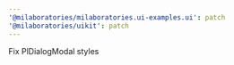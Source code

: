 ```yaml
---
'@milaboratories/milaboratories.ui-examples.ui': patch
'@milaboratories/uikit': patch
---
```


Fix PlDialogModal styles
